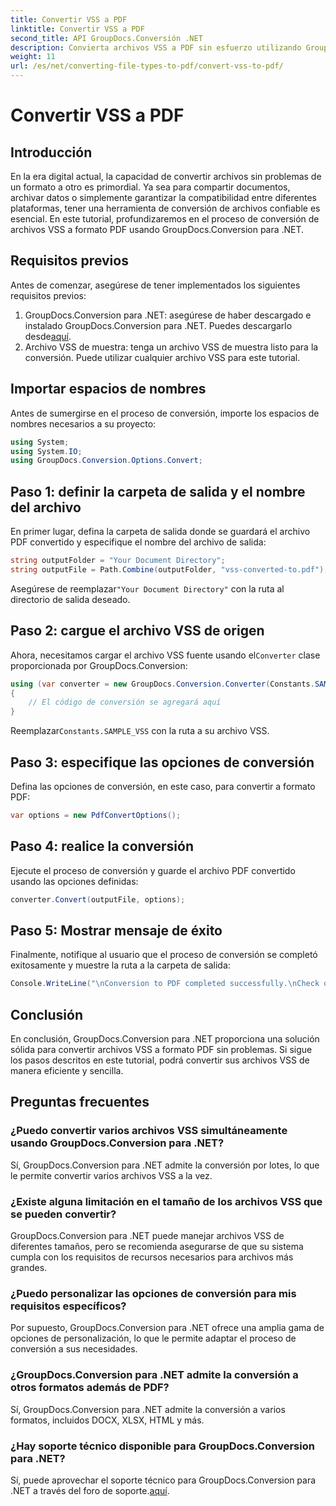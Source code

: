 ```yaml
---
title: Convertir VSS a PDF
linktitle: Convertir VSS a PDF
second_title: API GroupDocs.Conversión .NET
description: Convierta archivos VSS a PDF sin esfuerzo utilizando GroupDocs.Conversion para .NET. Conversión por lotes, opciones personalizables e integración perfecta.
weight: 11
url: /es/net/converting-file-types-to-pdf/convert-vss-to-pdf/
---
```


# Convertir VSS a PDF

## Introducción
En la era digital actual, la capacidad de convertir archivos sin problemas de un formato a otro es primordial. Ya sea para compartir documentos, archivar datos o simplemente garantizar la compatibilidad entre diferentes plataformas, tener una herramienta de conversión de archivos confiable es esencial. En este tutorial, profundizaremos en el proceso de conversión de archivos VSS a formato PDF usando GroupDocs.Conversion para .NET.
## Requisitos previos
Antes de comenzar, asegúrese de tener implementados los siguientes requisitos previos:
1.  GroupDocs.Conversion para .NET: asegúrese de haber descargado e instalado GroupDocs.Conversion para .NET. Puedes descargarlo desde[aquí](https://releases.groupdocs.com/conversion/net/).
2. Archivo VSS de muestra: tenga un archivo VSS de muestra listo para la conversión. Puede utilizar cualquier archivo VSS para este tutorial.

## Importar espacios de nombres
Antes de sumergirse en el proceso de conversión, importe los espacios de nombres necesarios a su proyecto:
```csharp
using System;
using System.IO;
using GroupDocs.Conversion.Options.Convert;
```
## Paso 1: definir la carpeta de salida y el nombre del archivo
En primer lugar, defina la carpeta de salida donde se guardará el archivo PDF convertido y especifique el nombre del archivo de salida:
```csharp
string outputFolder = "Your Document Directory";
string outputFile = Path.Combine(outputFolder, "vss-converted-to.pdf");
```
 Asegúrese de reemplazar`"Your Document Directory"` con la ruta al directorio de salida deseado.
## Paso 2: cargue el archivo VSS de origen
 Ahora, necesitamos cargar el archivo VSS fuente usando el`Converter` clase proporcionada por GroupDocs.Conversion:
```csharp
using (var converter = new GroupDocs.Conversion.Converter(Constants.SAMPLE_VSS))
{
    // El código de conversión se agregará aquí
}
```
 Reemplazar`Constants.SAMPLE_VSS` con la ruta a su archivo VSS.
## Paso 3: especifique las opciones de conversión
Defina las opciones de conversión, en este caso, para convertir a formato PDF:
```csharp
var options = new PdfConvertOptions();
```
## Paso 4: realice la conversión
Ejecute el proceso de conversión y guarde el archivo PDF convertido usando las opciones definidas:
```csharp
converter.Convert(outputFile, options);
```
## Paso 5: Mostrar mensaje de éxito
Finalmente, notifique al usuario que el proceso de conversión se completó exitosamente y muestre la ruta a la carpeta de salida:
```csharp
Console.WriteLine("\nConversion to PDF completed successfully.\nCheck output in {0}", outputFolder);
```

## Conclusión
En conclusión, GroupDocs.Conversion para .NET proporciona una solución sólida para convertir archivos VSS a formato PDF sin problemas. Si sigue los pasos descritos en este tutorial, podrá convertir sus archivos VSS de manera eficiente y sencilla.
## Preguntas frecuentes
### ¿Puedo convertir varios archivos VSS simultáneamente usando GroupDocs.Conversion para .NET?
Sí, GroupDocs.Conversion para .NET admite la conversión por lotes, lo que le permite convertir varios archivos VSS a la vez.
### ¿Existe alguna limitación en el tamaño de los archivos VSS que se pueden convertir?
GroupDocs.Conversion para .NET puede manejar archivos VSS de diferentes tamaños, pero se recomienda asegurarse de que su sistema cumpla con los requisitos de recursos necesarios para archivos más grandes.
### ¿Puedo personalizar las opciones de conversión para mis requisitos específicos?
Por supuesto, GroupDocs.Conversion para .NET ofrece una amplia gama de opciones de personalización, lo que le permite adaptar el proceso de conversión a sus necesidades.
### ¿GroupDocs.Conversion para .NET admite la conversión a otros formatos además de PDF?
Sí, GroupDocs.Conversion para .NET admite la conversión a varios formatos, incluidos DOCX, XLSX, HTML y más.
### ¿Hay soporte técnico disponible para GroupDocs.Conversion para .NET?
 Sí, puede aprovechar el soporte técnico para GroupDocs.Conversion para .NET a través del foro de soporte.[aquí](https://forum.groupdocs.com/c/conversion/11).